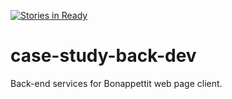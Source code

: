 [![Stories in Ready](https://badge.waffle.io/AHTRecommenderSystems/bonappettit-back.png?label=ready&title=Ready)](https://waffle.io/AHTRecommenderSystems/bonappettit-back)
# case-study-back-dev
Back-end services for Bonappettit web page client. 
